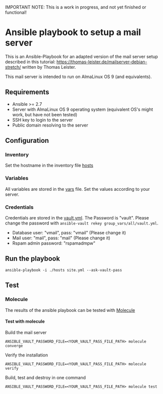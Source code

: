 IMPORTANT NOTE: This is a work in progress, and not yet finished or functional!



# Ansible playbook to setup a mail server

This is an Ansible-Playbook for an adapted version of the mail server setup described in this tutorial: https://thomas-leister.de/mailserver-debian-stretch/ written by Thomas Leister.

This mail server is intended to run on AlmaLinux OS 9 (and equivalents).

## Requirements

- Ansible >= 2.7
- Server with AlmaLinux OS 9 operating system (equivalent OS's might work, but have not been tested)
- SSH key to login to the server
- Public domain resolving to the server

## Configuration

### Inventory

Set the hostname in the inventory file [hosts](hosts)

### Variables

All variables are stored in the [vars](group_vars/all/vars.yml) file. Set the values according to your server.

### Credentials

Credentials are stored in the [vault.yml](group_vars/all/vault.yml). The Password is "vault".
Please change the password with `ansible-vault rekey group_vars/all/vault.yml`.

- Database user: "vmail", pass: "vmail" (Please change it)
- Mail user: "mail", pass: "mail" (Please change it)
- Rspam admin password: "rspamadmpw"

## Run the playbook

```
ansible-playbook -i ./hosts site.yml --ask-vault-pass
```

## Test

### Molecule

The results of the ansible playbook can be tested with [Molecule](https://molecule.readthedocs.io/en/latest/)

#### Test with molecule

Build the mail server

```
ANSIBLE_VAULT_PASSWORD_FILE=<YOUR_VAULT_PASS_FILE_PATH> molecule converge
```

Verify the installation

```
ANSIBLE_VAULT_PASSWORD_FILE=<YOUR_VAULT_PASS_FILE_PATH> molecule verify
```

Build, test and destroy in one command

```
ANSIBLE_VAULT_PASSWORD_FILE=<YOUR_VAULT_PASS_FILE_PATH> molecule test
```

